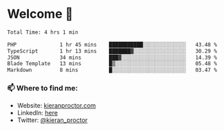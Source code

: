 # Welcome 🦘

<!--START_SECTION:waka-->

```txt
Total Time: 4 hrs 1 min

PHP              1 hr 45 mins    ███████████░░░░░░░░░░░░░░   43.48 %
TypeScript       1 hr 13 mins    ███████▓░░░░░░░░░░░░░░░░░   30.29 %
JSON             34 mins         ███▓░░░░░░░░░░░░░░░░░░░░░   14.39 %
Blade Template   13 mins         █▒░░░░░░░░░░░░░░░░░░░░░░░   05.48 %
Markdown         8 mins          █░░░░░░░░░░░░░░░░░░░░░░░░   03.47 %
```

<!--END_SECTION:waka-->

### 📫 Where to find me:

-   Website: [kieranproctor.com](https://kieranproctor.com/)
-   LinkedIn: [here](https://www.linkedin.com/in/kieran-proctor-086b5a159/)
-   Twitter: [@kieran_proctor](https://twitter.com/kieran_proctor)
